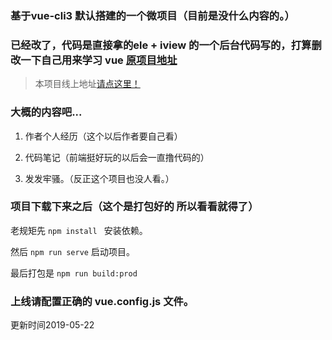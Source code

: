 ### 基于vue-cli3 默认搭建的一个微项目（目前是没什么内容的。）

### 已经改了，代码是直接拿的ele + iview 的一个后台代码写的，打算删改一下自己用来学习 vue  [原项目地址](https://github.com/PanJiaChen/vue-element-admin/blob/master/README.zh-CN.md)

> 本项目线上地址[请点这里！](https://qq23kou.github.io/test/)

### 大概的内容吧...

1. 作者个人经历（这个以后作者要自己看）

2. 代码笔记（前端挺好玩的以后会一直撸代码的）

3. 发发牢骚。（反正这个项目也没人看。）

### 项目下载下来之后（这个是打包好的 所以看看就得了）

老规矩先 `npm install ` 安装依赖。

然后 `npm run serve`  启动项目。

最后打包是 `npm run build:prod`

### 上线请配置正确的 vue.config.js 文件。

更新时间2019-05-22
